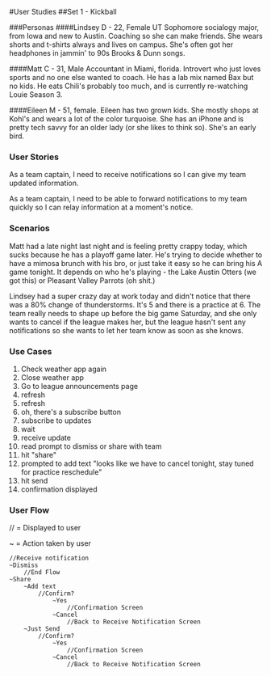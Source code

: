 #User Studies
##Set 1 - Kickball 

###Personas 
####Lindsey D - 22, Female 
UT Sophomore socialogy major, from Iowa and new to Austin. Coaching so she can make friends. She wears shorts and t-shirts always and lives on campus. She's often got her headphones in jammin' to 90s Brooks & Dunn songs. 

####Matt C - 31, Male
Accountant in Miami, florida. Introvert who just loves sports and no one else wanted to coach. He has a lab mix named Bax but no kids. He eats Chili's probably too much, and is currently re-watching Louie Season 3. 

####Eileen M - 51, female. 
Eileen has two grown kids. She mostly shops at Kohl's and wears a lot of the color turquoise. She has an iPhone and is pretty tech savvy for an older lady (or she likes to think so). She's an early bird. 

### User Stories
As a team captain, I need to receive notifications so I can give my team updated information. 

As a team captain, I need to be able to forward notifications to my team quickly so I can relay information at a moment's notice. 

### Scenarios

Matt had a late night last night and is feeling pretty crappy today, which sucks because he has a playoff game later. He's trying to decide whether to have a mimosa brunch with his bro, or just take it easy so he can bring his A game tonight. It depends on who he's playing - the Lake Austin Otters (we got this) or Pleasant Valley Parrots (oh shit.) 

Lindsey had a super crazy day at work today and didn't notice that there was a 80% change of thunderstorms. It's 5 and there is a practice at 6. The team really needs to shape up before the big game Saturday, and she only wants to cancel if the league makes her, but the league hasn't sent any notifications so she wants to let her team know as soon as she knows. 


### Use Cases

1. Check weather app again
2. Close weather app
3. Go to league announcements page
4. refresh
5. refresh
6. oh, there's a subscribe button
7. subscribe to updates
8. wait
9. receive update
10. read prompt to dismiss or share with team
11. hit "share"
12. prompted to add text "looks like we have to cancel tonight, stay tuned for practice reschedule"
13. hit send
14. confirmation displayed


### User Flow 

// = Displayed to user

~ = Action taken by user

	//Receive notification
	~Dismiss 
		//End Flow
	~Share
		~Add text
			//Confirm? 
				~Yes
					//Confirmation Screen
				~Cancel
					//Back to Receive Notification Screen
		~Just Send
			//Confirm? 
				~Yes
					//Confirmation Screen
				~Cancel
					//Back to Receive Notification Screen
					
